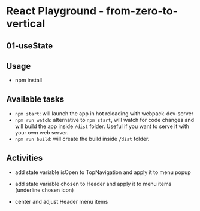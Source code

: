 # React Playground - from-zero-to-vertical

## 01-useState

## Usage

- npm install

## Available tasks

- `npm start`: will launch the app in hot reloading with webpack-dev-server
- `npm run watch`: alternative to `npm start`, will watch for code changes and will build the app inside `/dist` folder. Useful if you want to serve it with your own web server.
- `npm run build`: will create the build inside `/dist` folder.

## Activities

- add state variable isOpen to TopNavigation and apply it to menu popup

- add state variable chosen to Header and apply it to menu items (underline chosen icon)

- center and adjust Header menu items
